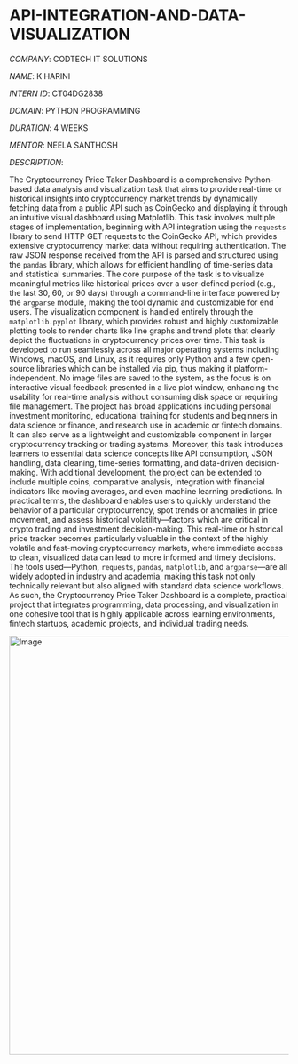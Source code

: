 # API-INTEGRATION-AND-DATA-VISUALIZATION

*COMPANY*: CODTECH IT SOLUTIONS

*NAME*: K HARINI

*INTERN ID*: CT04DG2838

*DOMAIN*: PYTHON PROGRAMMING

*DURATION*: 4 WEEKS

*MENTOR*: NEELA SANTHOSH

*DESCRIPTION*:

The Cryptocurrency Price Taker Dashboard is a comprehensive Python-based data analysis and visualization task that aims to provide real-time or historical insights into cryptocurrency market trends by dynamically fetching data from a public API such as CoinGecko and displaying it through an intuitive visual dashboard using Matplotlib. This task involves multiple stages of implementation, beginning with API integration using the `requests` library to send HTTP GET requests to the CoinGecko API, which provides extensive cryptocurrency market data without requiring authentication. The raw JSON response received from the API is parsed and structured using the `pandas` library, which allows for efficient handling of time-series data and statistical summaries. The core purpose of the task is to visualize meaningful metrics like historical prices over a user-defined period (e.g., the last 30, 60, or 90 days) through a command-line interface powered by the `argparse` module, making the tool dynamic and customizable for end users. The visualization component is handled entirely through the `matplotlib.pyplot` library, which provides robust and highly customizable plotting tools to render charts like line graphs and trend plots that clearly depict the fluctuations in cryptocurrency prices over time. This task is developed to run seamlessly across all major operating systems including Windows, macOS, and Linux, as it requires only Python and a few open-source libraries which can be installed via pip, thus making it platform-independent. No image files are saved to the system, as the focus is on interactive visual feedback presented in a live plot window, enhancing the usability for real-time analysis without consuming disk space or requiring file management. The project has broad applications including personal investment monitoring, educational training for students and beginners in data science or finance, and research use in academic or fintech domains. It can also serve as a lightweight and customizable component in larger cryptocurrency tracking or trading systems. Moreover, this task introduces learners to essential data science concepts like API consumption, JSON handling, data cleaning, time-series formatting, and data-driven decision-making. With additional development, the project can be extended to include multiple coins, comparative analysis, integration with financial indicators like moving averages, and even machine learning predictions. In practical terms, the dashboard enables users to quickly understand the behavior of a particular cryptocurrency, spot trends or anomalies in price movement, and assess historical volatility—factors which are critical in crypto trading and investment decision-making. This real-time or historical price tracker becomes particularly valuable in the context of the highly volatile and fast-moving cryptocurrency markets, where immediate access to clean, visualized data can lead to more informed and timely decisions. The tools used—Python, `requests`, `pandas`, `matplotlib`, and `argparse`—are all widely adopted in industry and academia, making this task not only technically relevant but also aligned with standard data science workflows. As such, the Cryptocurrency Price Taker Dashboard is a complete, practical project that integrates programming, data processing, and visualization in one cohesive tool that is highly applicable across learning environments, fintech startups, academic projects, and individual trading needs.



<img width="1536" height="754" alt="Image" src="https://github.com/user-attachments/assets/2492eded-4c8b-412c-8207-1c872ab5be50" />
